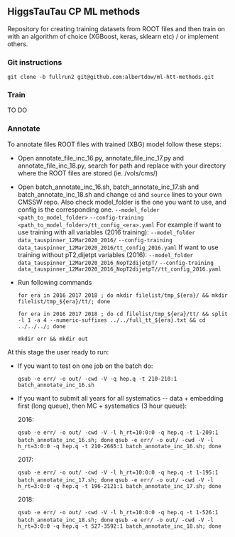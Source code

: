 ## HiggsTauTau CP ML methods
Repository for creating training datasets from ROOT files 
and then train on with an algorithm of choice (XGBoost, keras, sklearn etc) / or implement others.

### Git instructions

`git clone -b fullrun2 git@github.com:albertdow/ml-htt-methods.git`

### Train
TO DO

### Annotate

To annotate files ROOT files with trained (XBG) model follow these steps:

- Open annotate_file_inc_16.py, annotate_file_inc_17.py and annotate_file_inc_18.py, 
search for path and replace with your directory where the ROOT files are stored (ie. /vols/cms/)

- Open batch_annotate_inc_16.sh, batch_annotate_inc_17.sh and batch_annotate_inc_18.sh
and change `cd` and `source` lines to your own CMSSW repo. Also check model_folder 
is the one you want to use, and config is the corresponding one. 
    `--model_folder <path_to_model_folder>`
    `--config-training <path_to_model_folder>/tt_config_<era>.yaml`
For example if want to use training with all variables (2016 training):
    `--model_folder data_tauspinner_12Mar2020_2016/`
    `--config-training data_tauspinner_12Mar2020_2016/tt_config_2016.yaml`
If want to use training without pT2,dijetpt variables (2016):
    `--model_folder data_tauspinner_12Mar2020_2016_NopT2dijetpT/`
    `--config-training data_tauspinner_12Mar2020_2016_NopT2dijetpT//tt_config_2016.yaml`
    

- Run following commands
    
    `for era in 2016 2017 2018 ; do mkdir filelist/tmp_${era}/ && mkdir filelist/tmp_${era}/tt/; done`

    `for era in 2016 2017 2018 ; do cd filelist/tmp_${era}/tt/ && split -l 1 -a 4 --numeric-suffixes ../../full_tt_${era}.txt && cd ../../../; done`

    `mkdir err && mkdir out`

At this stage the user ready to run:

- If you want to test on one job on the batch do:

    `qsub -e err/ -o out/ -cwd -V -q hep.q -t 210-210:1 batch_annotate_inc_16.sh`

- If you want to submit all years for all systematics -- data + embedding first (long queue), 
then MC + systematics (3 hour queue):

    2016:

    `qsub -e err/ -o out/ -cwd -V -l h_rt=10:0:0 -q hep.q -t 1-209:1 batch_annotate_inc_16.sh; done`
    `qsub -e err/ -o out/ -cwd -V -l h_rt=3:0:0 -q hep.q -t 210-2665:1 batch_annotate_inc_16.sh; done`

    2017:

    `qsub -e err/ -o out/ -cwd -V -l h_rt=10:0:0 -q hep.q -t 1-195:1 batch_annotate_inc_17.sh; done`
    `qsub -e err/ -o out/ -cwd -V -l h_rt=3:0:0 -q hep.q -t 196-2121:1 batch_annotate_inc_17.sh; done`

    2018:

    `qsub -e err/ -o out/ -cwd -V -l h_rt=10:0:0 -q hep.q -t 1-526:1 batch_annotate_inc_18.sh; done`
    `qsub -e err/ -o out/ -cwd -V -l h_rt=3:0:0 -q hep.q -t 527-3592:1 batch_annotate_inc_18.sh; done`

